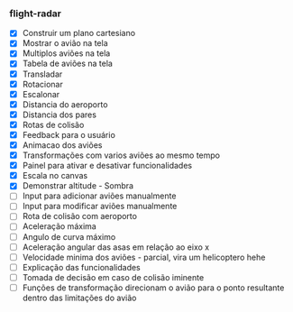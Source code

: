### flight-radar

- [x] Construir um plano cartesiano
- [x] Mostrar o avião na tela
- [x] Multiplos aviões na tela
- [x] Tabela de aviões na tela
- [x] Transladar
- [x] Rotacionar
- [x] Escalonar
- [x] Distancia do aeroporto
- [x] Distancia dos pares
- [x] Rotas de colisão
- [x] Feedback para o usuário
- [x] Animacao dos aviões
- [x] Transformações com varios aviões ao mesmo tempo
- [x] Painel para ativar e desativar funcionalidades 
- [x] Escala no canvas
- [x] Demonstrar altitude - Sombra
- [ ] Input para adicionar aviões manualmente
- [ ] Input para modificar aviões manualmente
- [ ] Rota de colisão com aeroporto
- [ ] Aceleração máxima 
- [ ] Angulo de curva máximo 
- [ ] Aceleração angular das asas em relação ao eixo x
- [ ] Velocidade minima dos aviões - parcial, vira um helicoptero hehe
- [ ] Explicação das funcionalidades
- [ ] Tomada de decisão em caso de colisão iminente
- [ ] Funções de transformação direcionam o avião para o ponto resultante dentro das limitações do avião

